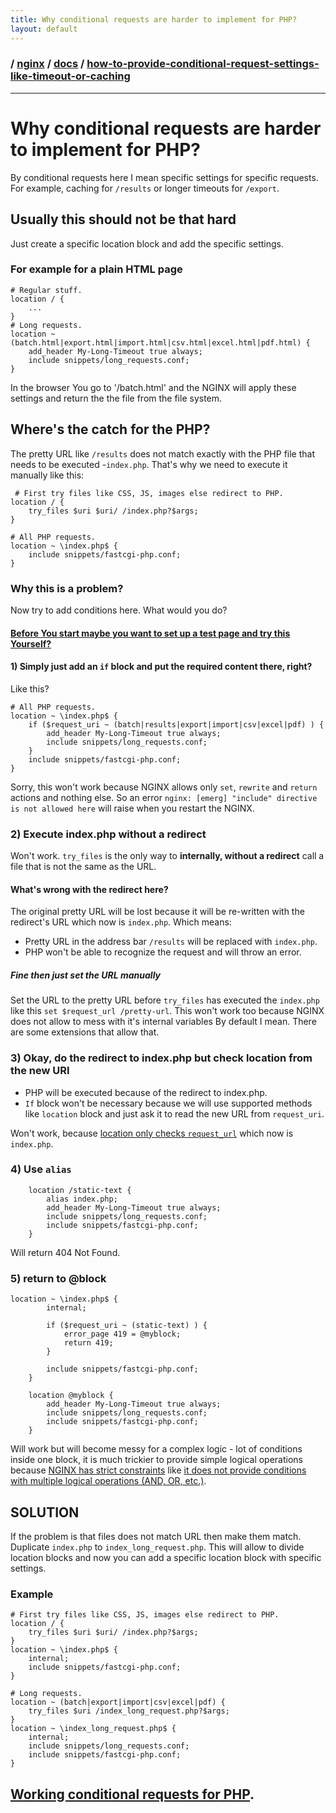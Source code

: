 ```yaml
---
title: Why conditional requests are harder to implement for PHP?
layout: default
---
```


### / [nginx](./../../) / [docs](./../) / [how-to-provide-conditional-request-settings-like-timeout-or-caching](./)

-----------------------------------------------------------------------------------

# Why conditional requests are harder to implement for PHP?

By conditional requests here I mean specific settings for specific requests.
For example, caching for `/results` or longer timeouts for `/export`.

## Usually this should not be that hard
Just create a specific location block and add the specific settings.

### For example for a plain HTML page

```
# Regular stuff.
location / {
    ...
}
# Long requests.
location ~ (batch.html|export.html|import.html|csv.html|excel.html|pdf.html) {
    add_header My-Long-Timeout true always;
    include snippets/long_requests.conf;
}
```
In the browser You go to '/batch.html' and the NGINX will apply these settings
and return the the file from the file system.

## Where's the catch for the PHP?
The pretty URL like `/results` does not match exactly with the PHP file that needs 
to be executed -`index.php`. That's why we need to execute it manually like
this:
```
 # First try files like CSS, JS, images else redirect to PHP.
location / {
    try_files $uri $uri/ /index.php?$args;
}

# All PHP requests.
location ~ \index.php$ {
    include snippets/fastcgi-php.conf;
}
```

### Why this is a problem?
Now try to add conditions here. What would you do? 

#### [Before You start maybe you want to set up a test page and try this Yourself?](../../examples/php-constraints/README.md)

#### 1) Simply just add an `if` block and put the required content there, right? 
Like this?
```
# All PHP requests.
location ~ \index.php$ {
    if ($request_uri ~ (batch|results|export|import|csv|excel|pdf) ) {
        add_header My-Long-Timeout true always;
        include snippets/long_requests.conf;
    }
    include snippets/fastcgi-php.conf;
}
```

Sorry, this won't work because NGINX allows only `set`, `rewrite` and `return` 
actions and nothing else. So an error `nginx: [emerg] "include" directive is not allowed here`
will raise when you restart the NGINX.

### 2) Execute index.php without a redirect
Won't work. `try_files` is the only way to **internally, without a redirect**
call a file that is not the same as the URL.

#### What's wrong with the redirect here?
The original pretty URL will be lost because it will be re-written with the
redirect's URL which now is `index.php`. Which means:
* Pretty URL in the address bar `/results` will be replaced with `index.php`.
* PHP won't be able to recognize the request and will throw an error. 

##### Fine then just set the URL manually
Set the URL to the pretty URL before `try_files` has executed the `index.php` 
like this `set $request_url /pretty-url`.
This won't work too because NGINX does not allow to mess with it's internal variables
By default I mean. There are some extensions that allow that.

### 3) Okay, do the redirect to index.php but check location from the new URI
* PHP will be executed because of the redirect to index.php.
* `If` block won't be necessary because we will use supported methods like `location`
block and just ask it to read the new URL from `request_uri`.

Won't work, because [location only checks `request_url`](../nginx-constraints/contraints-of-nginx-location-block.md#checks-only-request_url-value) which now is `index.php`.

### 4) Use `alias`
```
	location /static-text {
		alias index.php;
		add_header My-Long-Timeout true always;
        include snippets/long_requests.conf;
        include snippets/fastcgi-php.conf;
	}
```
Will return 404 Not Found.

### 5) return to @block
```
location ~ \index.php$ {
        internal;

		if ($request_uri ~ (static-text) ) {
			error_page 419 = @myblock;
			return 419;
		}

        include snippets/fastcgi-php.conf;
    }

	location @myblock {
		add_header My-Long-Timeout true always;
		include snippets/long_requests.conf;
		include snippets/fastcgi-php.conf;
	}
```

Will work but will become messy for a complex logic - lot of conditions inside
one block, it is much trickier to provide simple logical operations because
[NGINX has strict constraints](../nginx-constraints) like [it does not provide conditions with multiple
logical operations (AND, OR, etc.)](../how-to-provide-conditional-request-settings-like-timeout-or-caching/how-to-have-multiple-conditions-in-nginx.md).

## SOLUTION
If the problem is that files does not match URL then make them match. Duplicate 
`index.php` to `index_long_request.php`. This will allow to divide location 
blocks and now you can add a specific location block with specific settings.

### Example
```
# First try files like CSS, JS, images else redirect to PHP.
location / {
    try_files $uri $uri/ /index.php?$args;
}
location ~ \index.php$ {
    internal;
    include snippets/fastcgi-php.conf;
}

# Long requests.
location ~ (batch|export|import|csv|excel|pdf) {
    try_files $uri /index_long_request.php?$args;
}
location ~ \index_long_request.php$ {
    internal;
    include snippets/long_requests.conf;
    include snippets/fastcgi-php.conf;
}
```

## [Working conditional requests for PHP](../../examples/php-cache/README.md).
